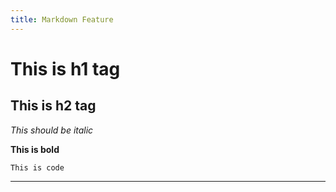 ```yaml
---
title: Markdown Feature
---
```


# This is h1 tag

## This is h2 tag

_This should be italic_

**This is bold**

`This is code`

---
